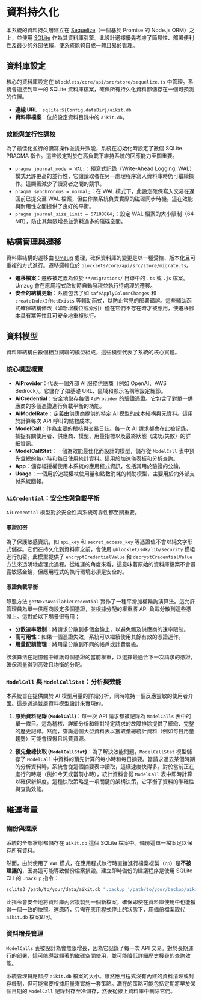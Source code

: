 # 資料持久化

本系統的資料持久層建立在 [Sequelize](https://sequelize.org/)（一個基於 Promise 的 Node.js ORM）之上，並使用 [SQLite](https://www.sqlite.org/index.html) 作為其資料庫引擎。此設計選擇優先考慮了簡易性、部署便利性及最少的外部依賴，使系統能夠自成一體且易於管理。

## 資料庫設定

核心的資料庫設定在 `blocklets/core/api/src/store/sequelize.ts` 中管理。系統會連接到單一的 SQLite 資料庫檔案，確保所有持久化資料都儲存在一個可預測的位置。

-   **連線 URL**：`sqlite:${Config.dataDir}/aikit.db`
-   **資料庫檔案**：位於設定資料目錄中的 `aikit.db`。

### 效能與並行性調校

為了最佳化並行的讀寫操作並提升效能，系統在初始化時設定了數個 SQLite PRAGMA 指令。這些設定對於在高負載下維持系統的回應能力至關重要。

-   `pragma journal_mode = WAL;`：預寫式記錄（Write-Ahead Logging, WAL）模式允許更高的並行性，它讓讀取者在另一處理程序寫入資料庫時仍可繼續操作。這顯著減少了讀寫者之間的競爭。
-   `pragma synchronous = normal;`：在 WAL 模式下，此設定確保寫入交易在返回前已提交至 WAL 檔案，但由作業系統負責實際的磁碟同步時機。這在效能與耐用性之間提供了良好的平衡。
-   `pragma journal_size_limit = 67108864;`：設定 WAL 檔案的大小限制（64 MB），防止其無限增長並消耗過多的磁碟空間。

## 結構管理與遷移

資料庫結構的遷移由 [Umzug](https://github.com/sequelize/umzug) 處理，確保資料庫的變更是以一種受控、版本化且可重複的方式進行。遷移邏輯位於 `blocklets/core/api/src/store/migrate.ts`。

-   **遷移檔案**：遷移被定義為位於 `**/migrations/` 目錄中的 `.ts` 或 `.js` 檔案。Umzug 會在應用程式啟動時自動發現並執行待處理的遷移。
-   **安全的結構更新**：系統包含了如 `safeApplyColumnChanges` 和 `createIndexIfNotExists` 等輔助函式，以防止常見的部署錯誤。這些輔助函式確保結構修改（如新增欄位或索引）僅在它們不存在時才被應用，使遷移腳本具有冪等性且可安全地重複執行。

## 資料模型

資料庫結構由數個相互關聯的模型組成，這些模型代表了系統的核心實體。

### 核心模型概覽

-   **AiProvider**：代表一個外部 AI 服務供應商（例如 OpenAI、AWS Bedrock）。它儲存了如基礎 URL、區域和顯示名稱等設定細節。
-   **AiCredential**：安全地儲存每個 `AiProvider` 的驗證憑證。它包含了對單一供應商的多個憑證進行負載平衡的功能。
-   **AiModelRate**：定義由供應商提供的特定 AI 模型的成本結構與元資料。這用於計算每次 API 呼叫的點數成本。
-   **ModelCall**：作為主要的稽核與交易日誌。每一次 AI 請求都會在此被記錄，捕捉有關使用者、供應商、模型、用量指標以及最終狀態（成功/失敗）的詳細資訊。
-   **ModelCallStat**：一個為效能最佳化而設計的模型，儲存從 `ModelCall` 表中預先彙總的每小時和每日使用統計資料。這用於加速儀表板和分析查詢。
-   **App**：儲存經授權使用本系統的應用程式資訊，包括其用於驗證的公鑰。
-   **Usage**：一個用於追蹤權杖使用量和點數消耗的輔助模型，主要用於向外部支付系統回報。

### `AiCredential`：安全性與負載平衡

`AiCredential` 模型對於安全性與系統可靠性都至關重要。

#### 憑證加密

為了保護敏感資訊，如 `api_key` 和 `secret_access_key` 等憑證值不會以純文字形式儲存。它們在持久化到資料庫之前，會使用 `@blocklet/sdk/lib/security` 模組進行加密。此模型提供了 `encryptCredentialValue` 和 `decryptCredentialValue` 方法來透明地處理此過程。從維運的角度來看，這意味著原始的資料庫檔案不會暴露敏感金鑰，但應用程式的執行環境必須是安全的。

#### 憑證負載平衡

靜態方法 `getNextAvailableCredential` 實作了一種平滑加權輪詢演算法。這允許管理員為單一供應商設定多個憑證，並根據分配的權重將 API 負載分散到這些憑證上。這對於以下場景很有用：

-   **分散速率限制**：將請求分散到多個金鑰上，以避免觸及供應商的速率限制。
-   **高可用性**：如果一個憑證失效，系統可以繼續使用其餘有效的憑證運作。
-   **用量配額管理**：將用量分散到不同的帳戶或計費層級。

該演算法在記憶體中維護每個憑證的當前權重，以選擇最適合下一次請求的憑證，確保流量得到高效且均衡的分配。

### `ModelCall` 與 `ModelCallStat`：分析與效能

本系統旨在提供關於 AI 模型用量的詳細分析，同時維持一個反應靈敏的使用者介面。這是透過雙層資料模型設計來實現的。

1.  **原始資料記錄 (`ModelCall`)**：每一次 API 請求都被記錄為 `ModelCalls` 表中的單一條目。這為稽核、詳細分析和針對特定請求的故障排除提供了細緻、完整的歷史記錄。然而，查詢這個大型資料表以獲取彙總統計資料（例如每日用量趨勢）可能會很慢且耗費資源。

2.  **預先彙總快取 (`ModelCallStat`)**：為了解決效能問題，`ModelCallStat` 模型儲存了 `ModelCall` 中資料的預先計算的每小時和每日摘要。當請求過去某個時期的分析資料時，系統會從這個摘要表中讀取，這樣速度快得多。對於當前正在進行的時期（例如今天或當前小時），統計資料會從 `ModelCall` 表中即時計算以確保新鮮度。這種快取策略是一項關鍵的架構決策，它平衡了資料的準確性與查詢效能。

## 維運考量

### 備份與還原

系統的全部狀態都儲存在 `aikit.db` 這個 SQLite 檔案中。備份這單一檔案足以保存所有資料。

然而，由於使用了 `WAL` 模式，在應用程式執行時直接進行檔案複製（`cp`）是**不被建議的**，因為這可能導致備份檔案損毀。建立即時備份的建議程序是使用 SQLite CLI 的 `.backup` 指令：

```bash
sqlite3 /path/to/your/data/aikit.db ".backup '/path/to/your/backup/aikit.db.backup'"
```

此指令會安全地將資料庫內容複製到一個新檔案，確保即使在資料庫使用中也能獲得一個一致的快照。還原時，只需在應用程式停止的狀態下，用備份檔案取代 `aikit.db` 檔案即可。

### 資料增長管理

`ModelCalls` 表被設計為會無限增長，因為它記錄了每一次 API 交易。對於長期運行的部署，這可能導致顯著的磁碟空間使用，並可能降低詳細歷史搜尋的查詢效能。

系統管理員應監控 `aikit.db` 檔案的大小。雖然應用程式沒有內建的資料清理或封存機制，但可能需要根據用量來實施一套策略。潛在的策略可能包括定期將早於某個日期的 `ModelCall` 記錄封存至冷儲存，然後從線上資料庫中刪除它們。